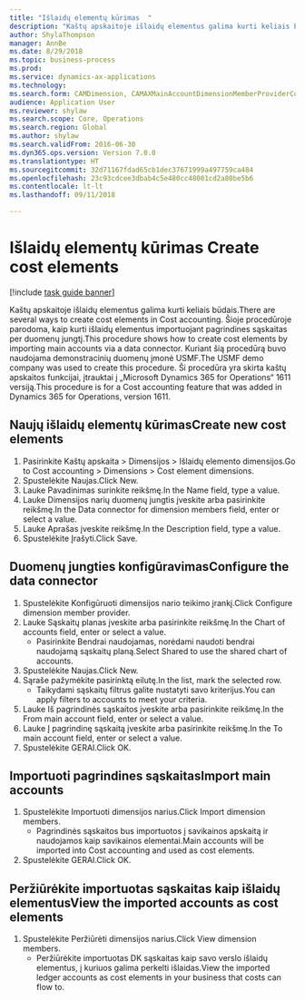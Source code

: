 ```yaml
--- 
title: "Išlaidų elementų kūrimas  "
description: "Kaštų apskaitoje išlaidų elementus galima kurti keliais būdais."
author: ShylaThompson
manager: AnnBe
ms.date: 8/29/2018
ms.topic: business-process
ms.prod: 
ms.service: dynamics-ax-applications
ms.technology: 
ms.search.form: CAMDimension, CAMAXMainAccountDimensionMemberProviderConfiguration, CAMDimensionMember
audience: Application User
ms.reviewer: shylaw
ms.search.scope: Core, Operations
ms.search.region: Global
ms.author: shylaw
ms.search.validFrom: 2016-06-30
ms.dyn365.ops.version: Version 7.0.0
ms.translationtype: HT
ms.sourcegitcommit: 32d71167fdad65cb1dec37671999a497759ca484
ms.openlocfilehash: 23c93cdcee3dbab4c5e480cc48001cd2a80be5b6
ms.contentlocale: lt-lt
ms.lasthandoff: 09/11/2018

---
```

# <a name="create-cost-elements"></a><span data-ttu-id="94c2a-103">Išlaidų elementų kūrimas  </span><span class="sxs-lookup"><span data-stu-id="94c2a-103">Create cost elements</span></span> 

[!include [task guide banner](../../includes/task-guide-banner.md)]

<span data-ttu-id="94c2a-104">Kaštų apskaitoje išlaidų elementus galima kurti keliais būdais.</span><span class="sxs-lookup"><span data-stu-id="94c2a-104">There are several ways to create cost elements in Cost accounting.</span></span> <span data-ttu-id="94c2a-105">Šioje procedūroje parodoma, kaip kurti išlaidų elementus importuojant pagrindines sąskaitas per duomenų jungtį.</span><span class="sxs-lookup"><span data-stu-id="94c2a-105">This procedure shows how to create cost elements by importing main accounts via a data connector.</span></span> <span data-ttu-id="94c2a-106">Kuriant šią procedūrą buvo naudojama demonstracinių duomenų įmonė USMF.</span><span class="sxs-lookup"><span data-stu-id="94c2a-106">The USMF demo company was used to create this procedure.</span></span> <span data-ttu-id="94c2a-107">Ši procedūra yra skirta kaštų apskaitos funkcijai, įtrauktai į „Microsoft Dynamics 365 for Operations“ 1611 versiją.</span><span class="sxs-lookup"><span data-stu-id="94c2a-107">This procedure is for a Cost accounting feature that was added in Dynamics 365 for Operations, version 1611.</span></span>


## <a name="create-new-cost-elements"></a><span data-ttu-id="94c2a-108">Naujų išlaidų elementų kūrimas</span><span class="sxs-lookup"><span data-stu-id="94c2a-108">Create new cost elements</span></span>
1. <span data-ttu-id="94c2a-109">Pasirinkite Kaštų apskaita > Dimensijos > Išlaidų elemento dimensijos.</span><span class="sxs-lookup"><span data-stu-id="94c2a-109">Go to Cost accounting > Dimensions > Cost element dimensions.</span></span>
2. <span data-ttu-id="94c2a-110">Spustelėkite Naujas.</span><span class="sxs-lookup"><span data-stu-id="94c2a-110">Click New.</span></span>
3. <span data-ttu-id="94c2a-111">Lauke Pavadinimas surinkite reikšmę.</span><span class="sxs-lookup"><span data-stu-id="94c2a-111">In the Name field, type a value.</span></span>
4. <span data-ttu-id="94c2a-112">Lauke Dimensijos narių duomenų jungtis įveskite arba pasirinkite reikšmę.</span><span class="sxs-lookup"><span data-stu-id="94c2a-112">In the Data connector for dimension members field, enter or select a value.</span></span>
5. <span data-ttu-id="94c2a-113">Lauke Aprašas įveskite reikšmę.</span><span class="sxs-lookup"><span data-stu-id="94c2a-113">In the Description field, type a value.</span></span>
6. <span data-ttu-id="94c2a-114">Spustelėkite Įrašyti.</span><span class="sxs-lookup"><span data-stu-id="94c2a-114">Click Save.</span></span>

## <a name="configure-the-data-connector"></a><span data-ttu-id="94c2a-115">Duomenų jungties konfigūravimas</span><span class="sxs-lookup"><span data-stu-id="94c2a-115">Configure the data connector</span></span>
1. <span data-ttu-id="94c2a-116">Spustelėkite Konfigūruoti dimensijos nario teikimo įrankį.</span><span class="sxs-lookup"><span data-stu-id="94c2a-116">Click Configure dimension member provider.</span></span>
2. <span data-ttu-id="94c2a-117">Lauke Sąskaitų planas įveskite arba pasirinkite reikšmę.</span><span class="sxs-lookup"><span data-stu-id="94c2a-117">In the Chart of accounts field, enter or select a value.</span></span>
    * <span data-ttu-id="94c2a-118">Pasirinkite Bendrai naudojamas, norėdami naudoti bendrai naudojamą sąskaitų planą.</span><span class="sxs-lookup"><span data-stu-id="94c2a-118">Select Shared to use the shared chart of accounts.</span></span>  
3. <span data-ttu-id="94c2a-119">Spustelėkite Naujas.</span><span class="sxs-lookup"><span data-stu-id="94c2a-119">Click New.</span></span>
4. <span data-ttu-id="94c2a-120">Sąraše pažymėkite pasirinktą eilutę.</span><span class="sxs-lookup"><span data-stu-id="94c2a-120">In the list, mark the selected row.</span></span>
    * <span data-ttu-id="94c2a-121">Taikydami sąskaitų filtrus galite nustatyti savo kriterijus.</span><span class="sxs-lookup"><span data-stu-id="94c2a-121">You can apply filters to accounts to meet your criteria.</span></span>  
5. <span data-ttu-id="94c2a-122">Lauke Iš pagrindinės sąskaitos įveskite arba pasirinkite reikšmę.</span><span class="sxs-lookup"><span data-stu-id="94c2a-122">In the From main account field, enter or select a value.</span></span>
6. <span data-ttu-id="94c2a-123">Lauke Į pagrindinę sąskaitą įveskite arba pasirinkite reikšmę.</span><span class="sxs-lookup"><span data-stu-id="94c2a-123">In the To main account field, enter or select a value.</span></span>
7. <span data-ttu-id="94c2a-124">Spustelėkite GERAI.</span><span class="sxs-lookup"><span data-stu-id="94c2a-124">Click OK.</span></span>

## <a name="import-main-accounts"></a><span data-ttu-id="94c2a-125">Importuoti pagrindines sąskaitas</span><span class="sxs-lookup"><span data-stu-id="94c2a-125">Import main accounts</span></span>
1. <span data-ttu-id="94c2a-126">Spustelėkite Importuoti dimensijos narius.</span><span class="sxs-lookup"><span data-stu-id="94c2a-126">Click Import dimension members.</span></span>
    * <span data-ttu-id="94c2a-127">Pagrindinės sąskaitos bus importuotos į savikainos apskaitą ir naudojamos kaip savikainos elementai.</span><span class="sxs-lookup"><span data-stu-id="94c2a-127">Main accounts will be imported into Cost accounting and used as cost elements.</span></span>  
2. <span data-ttu-id="94c2a-128">Spustelėkite GERAI.</span><span class="sxs-lookup"><span data-stu-id="94c2a-128">Click OK.</span></span>

## <a name="view-the-imported-accounts-as-cost-elements"></a><span data-ttu-id="94c2a-129">Peržiūrėkite importuotas sąskaitas kaip išlaidų elementus</span><span class="sxs-lookup"><span data-stu-id="94c2a-129">View the imported accounts as cost elements</span></span>
1. <span data-ttu-id="94c2a-130">Spustelėkite Peržiūrėti dimensijos narius.</span><span class="sxs-lookup"><span data-stu-id="94c2a-130">Click View dimension members.</span></span>
    * <span data-ttu-id="94c2a-131">Peržiūrėkite importuotas DK sąskaitas kaip savo verslo išlaidų elementus, į kuriuos galima perkelti išlaidas.</span><span class="sxs-lookup"><span data-stu-id="94c2a-131">View the imported ledger accounts as cost elements in your business that costs can flow to.</span></span>  


